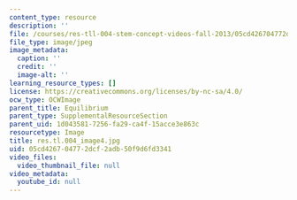 ```yaml
---
content_type: resource
description: ''
file: /courses/res-tll-004-stem-concept-videos-fall-2013/05cd426704772dcf2adb50f9d6fd3341_res.tl.004_image4.jpg
file_type: image/jpeg
image_metadata:
  caption: ''
  credit: ''
  image-alt: ''
learning_resource_types: []
license: https://creativecommons.org/licenses/by-nc-sa/4.0/
ocw_type: OCWImage
parent_title: Equilibrium
parent_type: SupplementalResourceSection
parent_uid: 1d043581-7256-fa29-ca4f-15acce3e863c
resourcetype: Image
title: res.tl.004_image4.jpg
uid: 05cd4267-0477-2dcf-2adb-50f9d6fd3341
video_files:
  video_thumbnail_file: null
video_metadata:
  youtube_id: null
---
```

